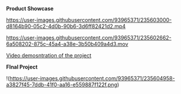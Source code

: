 **Product Showcase**


https://user-images.githubusercontent.com/93965371/235603000-d8164b90-05c2-4d0b-90b6-3d6ff82421d2.mp4


https://user-images.githubusercontent.com/93965371/235602662-6a508202-875c-45a4-a38e-3b50b409a4d3.mov

[Video demosntration of the project](https://youtu.be/O8_9IP1zYKc)

**FInal Project**

!(https://user-images.githubusercontent.com/93965371/235604958-a3827f45-7ddb-41f0-aa16-e559887f122f.png)

